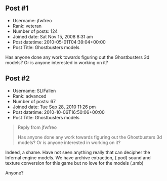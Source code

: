 ## Post #1
- Username: jfwfreo
- Rank: veteran
- Number of posts: 124
- Joined date: Sat Nov 15, 2008 8:31 am
- Post datetime: 2010-05-01T04:39:04+00:00
- Post Title: Ghostbusters models

Has anyone done any work towards figuring out the Ghostbusters 3d models? Or is anyone interested in working on it?
## Post #2
- Username: SLIFallen
- Rank: advanced
- Number of posts: 67
- Joined date: Tue Sep 28, 2010 11:26 pm
- Post datetime: 2010-10-06T16:50:06+00:00
- Post Title: Ghostbusters models

> Reply from jfwfreo
>
> Has anyone done any work towards figuring out the Ghostbusters 3d models? Or is anyone interested in working on it?

Indeed, a shame. Have not seen anything really that can decipher the Infernal engine models. We have archive extraction, (.pod) sound and texture conversion for this game but no love for the models (.smb)  

Anyone?
